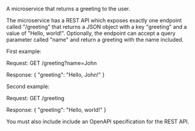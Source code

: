 A microservice that returns a greeting to the user.

The microservice has a REST API which exposes exactly one endpoint called "/greeting" that returns a JSON object with a key "greeting" and a value of "Hello, world!". Optionally, the endpoint can accept a query parameter called "name" and return a greeting with the name included.

First example:

Request:
GET /greeting?name=John

Response:
{
    "greeting": "Hello, John!"
}

Second example:

Request:
GET /greeting

Response:
{
    "greeting": "Hello, world!"
}

You must also include include an OpenAPI specification for the REST API.
